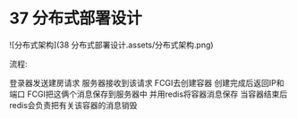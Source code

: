 # 37 分布式部署设计

![分布式架构](38 分布式部署设计.assets/分布式架构.png)

流程:

登录器发送建房请求  服务器接收到该请求  FCGI去创建容器 创建完成后返回IP和端口  FCGI把这俩个消息保存到服务器中  并用redis将容器消息保存  当容器结束后 redis会负责把有关该容器的消息销毁